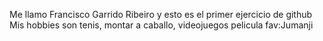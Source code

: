 Me llamo Francisco Garrido Ribeiro y esto es el primer ejercicio de github
Mis hobbies son tenis, montar a caballo, videojuegos
pelicula fav:Jumanji